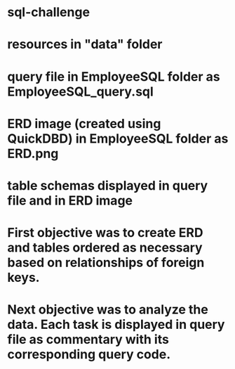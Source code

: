 # sql-challenge

# resources in "data" folder

# query file in EmployeeSQL folder as EmployeeSQL_query.sql

# ERD image (created using QuickDBD) in EmployeeSQL folder as ERD.png

# table schemas displayed in query file and in ERD image



# First objective was to create ERD and tables ordered as necessary based on relationships of foreign keys.

# Next objective was to analyze the data. Each task is displayed in query file as commentary with its corresponding query code.